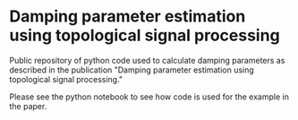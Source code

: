 # Damping parameter estimation using topological signal processing
Public repository of python code used to calculate damping parameters as described in the publication "Damping parameter estimation using topological signal processing."

Please see the python notebook to see how code is used for the example in the paper.

